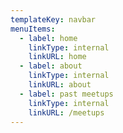```yaml
---
templateKey: navbar
menuItems:
  - label: home
    linkType: internal
    linkURL: home
  - label: about
    linkType: internal
    linkURL: about
  - label: past meetups
    linkType: internal
    linkURL: /meetups
---
```


